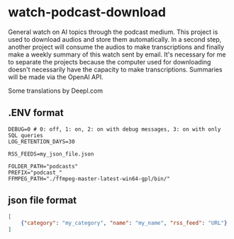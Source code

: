 # watch-podcast-download
General watch on AI topics through the podcast medium. This project is used to download audios and store them automatically. In a second step, another project will consume the audios to make transcriptions and finally make a weekly summary of this watch sent by email. It's necessary for me to separate the projects because the computer used for downloading doesn't necessarily have the capacity to make transcriptions. Summaries will be made via the OpenAI API.

Some translations by Deepl.com

## .ENV format

```dotenv
DEBUG=0 # 0: off, 1: on, 2: on with debug messages, 3: on with only SQL queries
LOG_RETENTION_DAYS=30

RSS_FEEDS=my_json_file.json

FOLDER_PATH="podcasts"
PREFIX="podcast_"
FFMPEG_PATH="./ffmpeg-master-latest-win64-gpl/bin/"
```

## json file format

```json
[
    {"category": "my_category", "name": "my_name", "rss_feed": "URL"}
]
```
